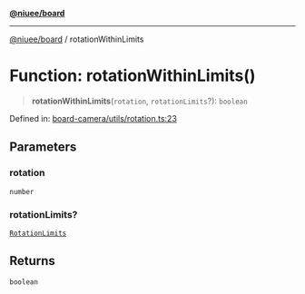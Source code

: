[**@niuee/board**](../README.md)

***

[@niuee/board](../globals.md) / rotationWithinLimits

# Function: rotationWithinLimits()

> **rotationWithinLimits**(`rotation`, `rotationLimits`?): `boolean`

Defined in: [board-camera/utils/rotation.ts:23](https://github.com/niuee/board/blob/a0a1179721d4f4b943b6a9bc156753ac9737e502/src/board-camera/utils/rotation.ts#L23)

## Parameters

### rotation

`number`

### rotationLimits?

[`RotationLimits`](../type-aliases/RotationLimits.md)

## Returns

`boolean`
